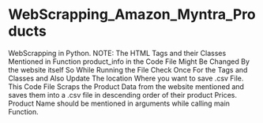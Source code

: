 # WebScrapping_Amazon_Myntra_Products
WebScrapping in Python.
NOTE: The HTML Tags and their Classes Mentioned in Function product_info in the Code File Might Be Changed By the website itself So While Running the File Check Once For the Tags and Classes and Also Update The location Where you want to save .csv File.
This Code File Scraps the Product Data from the website mentioned and saves them into a .csv file in descending order of their product Prices.
Product Name should be mentioned in arguments while calling main Function.
